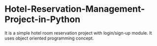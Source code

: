 # Hotel-Reservation-Management-Project-in-Python
It is a simple hotel room reservation project with login/sign-up module.
It uses object oriented programming concept.
